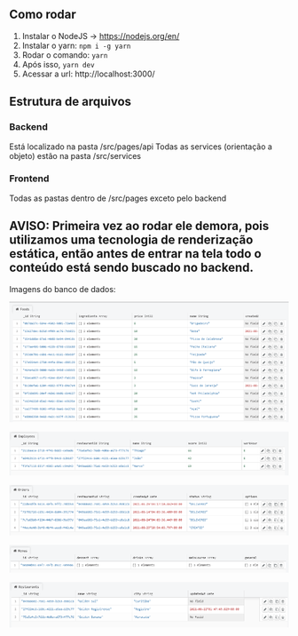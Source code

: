 ## Como rodar

1. Instalar o NodeJS -> https://nodejs.org/en/
2. Instalar o yarn: `npm i -g yarn`
3. Rodar o comando: `yarn`
4. Após isso, `yarn dev`
5. Acessar a url: http://localhost:3000/

## Estrutura de arquivos

### Backend

Está localizado na pasta /src/pages/api
Todas as services (orientação a objeto) estão na pasta /src/services

### Frontend

Todas as pastas dentro de /src/pages exceto pelo backend


## AVISO: Primeira vez ao rodar ele demora, pois utilizamos uma tecnologia de renderização estática, então antes de entrar na tela todo o conteúdo está sendo buscado no backend.

Imagens do banco de dados:

![food table](/docs/food-table.png)

![employee table](/docs/employee-table.png)

![order table](/docs/order-table.png)

![menu table](/docs/menu-table.png)

![restaurant table](/docs/restaurant-table.png)
